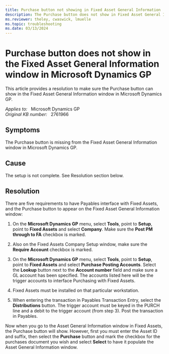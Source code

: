 ```yaml
---
title: Purchase button not showing in Fixed Asset General Information
description: The Purchase button does not show in Fixed Asset General Information window in Microsoft Dynamics GP. Provides a resolution.
ms.reviewer: theley, cwaswick, lmuelle
ms.topic: troubleshooting
ms.date: 03/13/2024
---
```

# Purchase button does not show in the Fixed Asset General Information window in Microsoft Dynamics GP

This article provides a resolution to make sure the Purchase button can show in the Fixed Asset General Information window in Microsoft Dynamics GP.

_Applies to:_ &nbsp; Microsoft Dynamics GP  
_Original KB number:_ &nbsp; 2761966

## Symptoms

The Purchase button is missing from the Fixed Asset General Information window in Microsoft Dynamics GP.

## Cause

The setup is not complete. See Resolution section below.

## Resolution

There are five requirements to have Payables interface with Fixed Assets, and the Purchase button to appear on the Fixed Asset General Information window:

1. On the **Microsoft Dynamics GP** menu, select **Tools**, point to **Setup**, point to **Fixed Assets** and select **Company**. Make sure the **Post PM through to FA** checkbox is marked.
2. Also on the Fixed Assets Company Setup window, make sure the **Require Account** checkbox is marked.

3. On the **Microsoft Dynamics GP** menu, select **Tools**, point to **Setup**, point to **Fixed Assets** and select **Purchase Posting Accounts**. Select the **Lookup** button next to the **Account number** field and make sure a GL account has been specified. The accounts listed here will be the trigger accounts to interface Purchasing with Fixed Assets.

4. Fixed Assets must be installed on that particular workstation.

5. When entering the transaction in Payables Transaction Entry, select the **Distributions** button. The trigger account must be keyed in the PURCH line and a debit to the trigger account (from step 3). Post the transaction in Payables.

Now when you go to the Asset General Information window in Fixed Assets, the Purchase button will show. However, first you must enter the Asset ID and suffix, then select the **Purchase** button and mark the checkbox for the purchases document you wish and select **Select** to have it populate the Asset General Information window.
